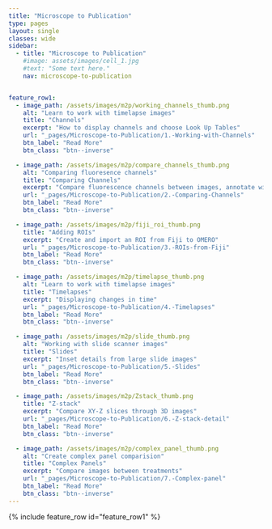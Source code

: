 ```yaml
---
title: "Microscope to Publication"
type: pages
layout: single
classes: wide
sidebar:
  - title: "Microscope to Publication"
    #image: assets/images/cell_1.jpg
    #text: "Some text here."
    nav: microscope-to-publication


feature_row1:
  - image_path: /assets/images/m2p/working_channels_thumb.png
    alt: "Learn to work with timelapse images"
    title: "Channels"
    excerpt: "How to display channels and choose Look Up Tables"
    url: "_pages/Microscope-to-Publication/1.-Working-with-Channels"
    btn_label: "Read More"
    btn_class: "btn--inverse"

  - image_path: /assets/images/m2p/compare_channels_thumb.png
    alt: "Comparing fluoresence channels"
    title: "Comparing Channels"
    excerpt: "Compare fluorescence channels between images, annotate with arrows"
    url: "_pages/Microscope-to-Publication/2.-Comparing-Channels"
    btn_label: "Read More"
    btn_class: "btn--inverse"

  - image_path: /assets/images/m2p/fiji_roi_thumb.png
    title: "Adding ROIs"
    excerpt: "Create and import an ROI from Fiji to OMERO"
    url: "_pages/Microscope-to-Publication/3.-ROIs-from-Fiji"
    btn_label: "Read More"
    btn_class: "btn--inverse"

  - image_path: /assets/images/m2p/timelapse_thumb.png
    alt: "Learn to work with timelapse images"
    title: "Timelapses"
    excerpt: "Displaying changes in time"
    url: "_pages/Microscope-to-Publication/4.-Timelapses"
    btn_label: "Read More"
    btn_class: "btn--inverse"

  - image_path: /assets/images/m2p/slide_thumb.png
    alt: "Working with slide scanner images"
    title: "Slides"
    excerpt: "Inset details from large slide images"
    url: "_pages/Microscope-to-Publication/5.-Slides"
    btn_label: "Read More"
    btn_class: "btn--inverse"

  - image_path: /assets/images/m2p/Zstack_thumb.png
    title: "Z-stack"
    excerpt: "Compare XY-Z slices through 3D images"
    url: "_pages/Microscope-to-Publication/6.-Z-stack-detail"
    btn_label: "Read More"
    btn_class: "btn--inverse"

  - image_path: /assets/images/m2p/complex_panel_thumb.png 
    alt: "Create complex panel comparision"
    title: "Complex Panels"
    excerpt: "Compare images between treatments"
    url: "_pages/Microscope-to-Publication/7.-Complex-panel"
    btn_label: "Read More"
    btn_class: "btn--inverse"
---
```



{% include feature_row id="feature_row1"   %}


